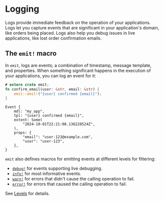# Logging

Logs provide immediate feedback on the operation of your applications. Logs let you capture events that are significant in your application's domain, like orders being placed. Logs also help you debug issues in live applications, like lost order confirmation emails.

## The `emit!` macro

In `emit`, logs are events; a combination of timestamp, message template, and properties. When something significant happens in the execution of your applications, you can log an event for it:

```rust
# extern crate emit;
fn confirm_email(user: &str, email: &str) {
    emit::emit!("{user} confirmed {email}");
}
```

```text
Event {
    mdl: "my_app",
    tpl: "{user} confirmed {email}",
    extent: Some(
        "2024-10-01T22:21:08.136228524Z",
    ),
    props: {
        "email": "user-123@example.com",
        "user": "user-123",
    },
}
```

`emit` also defines macros for emitting events at different levels for filtering:

- [`debug!`](https://docs.rs/emit/0.11.0-alpha.18/emit/macro.debug.html) for events supporting live debugging.
- [`info!`](https://docs.rs/emit/0.11.0-alpha.18/emit/macro.info.html) for most informative events.
- [`warn!`](https://docs.rs/emit/0.11.0-alpha.18/emit/macro.warn.html) for errors that didn't cause the calling operation to fail.
- [`error!`](https://docs.rs/emit/0.11.0-alpha.18/emit/macro.error.html) for errors that caused the calling operation to fail.

See [Levels](./logging/levels.md) for details.
